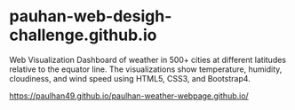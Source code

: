 # pauhan-web-desigh-challenge.github.io

Web Visualization Dashboard of weather in 500+ cities at different latitudes relative to the equator line. The visualizations show temperature, humidity, cloudiness, and wind speed using HTML5, CSS3, and Bootstrap4.

https://paulhan49.github.io/paulhan-weather-webpage.github.io/
